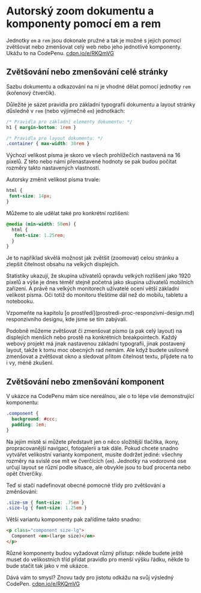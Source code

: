 # Autorský zoom dokumentu a komponenty pomocí em a rem

Jednotky `em` a `rem` jsou dokonale pružné a tak je možné s jejich pomocí zvětšovat nebo zmenšovat celý web nebo jeho jednotlivé komponenty. Ukážu to na CodePenu. [cdpn.io/e/RKQmVG](http://codepen.io/machal/pen/RKQmVG?editors=1100#0)

## Zvětšování nebo zmenšování celé stránky

Sazbu dokumentu a odkazování na ni je vhodné dělat pomocí jednotky `rem` (kořenový čtverčík). 

Důležité je sázet pravidla pro základní typografii dokumentu a layout stránky důsledně v `rem` (nebo výjimečně `em`) jednotkách:

```css
/* Pravidla pro základní elementy dokumentu: */
h1 { margin-bottom: 1rem }

/* Pravidla pro layout dokumentu: */
.container { max-width: 30rem }
```

Výchozí velikost písma je skoro ve všech prohlížečích nastavená na 16 pixelů. Z této nebo námi přenastavené hodnoty se pak budou počítat rozměry takto nastavených vlastností.

Autorsky změnit velikost písma trvale:


```css
html {
 font-size: 14px;
}  
```

Můžeme to ale udělat také pro konkrétní rozlišení:

```css
@media (min-width: 50em) {
  html {
   font-size: 1.25rem;
  }  
}
```

Je to například skvělá možnost jak zvětšit (zoomovat) celou stránku a zlepšit čitelnost obsahu na velkých displejích. 

Statistiky ukazují, že skupina uživatelů opravdu velkých rozlišení jako 1920 pixelů a výše je dnes téměř stejně početná jako skupina uživatelů mobilních zařízení. A právě na velkých monitorech uživatelé ocení větší základní velikost písma. Oči totiž do monitoru třeštíme dál než do mobilu, tabletu a notebooku.

<div class="ebook-only" markdown="1">
Vzpomeňte na kapitolu [o prostředí](prostredi-proc-responzivni-design.md) responzivního designu, kde jsme se tím zabývali.
</div>

Podobně můžeme zvětšovat či zmenšovat písmo (a pak celý layout) na displejích menších nebo prostě na konkrétních breakpointech. Každý webový projekt má jinak nastavenou základní typografii, jinak postavený layout, takže k tomu moc obecných rad nemám. Ale když budete usilovně zmenšovat a zvětšovat okno a sledovat přitom čitelnost textu, přijdete na to i vy, méně zkušení. 


## Zvětšování nebo zmenšování komponent

V ukázce na CodePenu mám sice nereálnou, ale o to lépe vše demonstrující komponentu:

```css
.component {
  background: #ccc;
  padding: 1em;
}
```

Na jejím místě si můžete představit jen o něco složitější tlačítka, ikony, propracovanější navigaci, fotogalerii a tak dále. Pokud chcete snadno vytvářet velikostní varianty komponent, musíte dodržet jediné: všechny rozměry na svislé ose mít ve čverčících (`em`). Jednotky na vodorovné ose určují layout se různí podle situace, ale obvykle jsou to buď procenta nebo opět čtverčíky.

Teď si stačí nadefinovat obecné pomocné třídy pro zvětšování a změnšování:

```css
.size-sm { font-size: .75em }
.size-lg { font-size: 1.25em }
```
Větší variantu komponenty pak zařídíme takto snadno:

```html
<p class="component size-lg">
  Component <em>(large size)</em>
</p>
```

Různé komponenty budou vyžadovat různý přístup: někde budete ještě muset do velikostních tříd přidat pravidlo pro menší výšku řádku, někde to bude stačit tak jako v mé ukázce.

Dává vám to smysl? Znovu tady pro jistotu odkážu na svůj výsledný CodePen. [cdpn.io/e/RKQmVG](http://codepen.io/machal/pen/RKQmVG?editors=1100#0)
